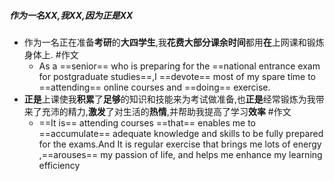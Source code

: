 ##### 作为一名XX,我XX,因为正是XX
- 作为一名正在准备**考研**的**大四学生**,我**花费大部分课余时间**都用**在**上网课和锻炼身体上. #作文
	- As a ==senior== who is preparing for the ==national entrance exam for postgraduate studies==,I ==devote== most of my spare time to ==attending== online courses and ==doing== exercise.
- **正是**上课使我**积累**了**足够**的知识和技能来为考试做准备,也**正是**经常锻炼为我带来了充沛的精力,**激发**了对生活的**热情**,并帮助我提高了学习**效率** #作文
	- ==It is== attending courses ==that== enables me to ==accumulate== adequate knowledge and skills to be fully prepared for the exams.And It is regular exercise that brings me lots of energy ,==arouses== my passion of life, and helps me enhance my learning efficiency
